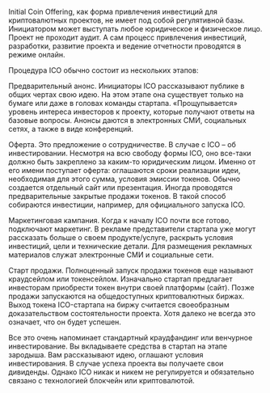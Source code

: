 Initial Coin Offering, как форма привлечения инвестиций для криптовалютных проектов, не имеет под собой регулятивной базы. Инициатором может выступать любое юридическое и физическое лицо. Проект не проходит аудит. А сам процесс привлечения инвестиций, разработки, развитие проекта и ведение отчетности проводятся в режиме онлайн.

Процедура ICO обычно состоит из нескольких этапов:

Предварительный анонс. Инициаторы ICO рассказывают публике в общих чертах свою идею. На этом этапе она существует только на бумаге или даже в головах команды стартапа. «Прощупывается» уровень интереса инвесторов к проекту, которые получают ответы на базовые вопросы. Анонсы даются в электронных СМИ, социальных сетях, а также в виде конференций. 

Оферта. Это предложение о сотрудничестве. В случае с ICO – об инвестировании. Несмотря на всю свободу формы ICO, оно все-таки должно быть закреплено за каким-то юридическим лицом. Именно от его имени поступает оферта: оглашаются сроки реализации идеи, необходимая для этого сумма, условия эмиссии токенов. Обычно создается отдельный сайт или презентация. Иногда проводятся предварительные закрытые продажи токенов. В такой способ собираются инвестиции, например, для официального запуска ICO.

Маркетинговая кампания. Когда к началу ICO почти все готово, подключают маркетинг. В рекламе представители стартапа уже могут рассказать больше о своем продукте/услуге, раскрыть условия инвестиций, цели и технические детали. Для размещения рекламных материалов служат электронные СМИ и социальные сети.

Старт продажи. Полноценный запуск продажи токенов еще называют краудсейлом или токенсейлом. Изначально стартап предлагает инвесторам приобрести токен внутри своей платформы (сайт). Позже продажи запускаются на общедоступных криптовалютных биржах. Выход токена ICO-стартапа на биржу считается своеобразным доказательством состоятельности проекта. Хотя далеко не всегда это означает, что он будет успешен.

Все это очень напоминает стандартный краудфандинг или венчурное инвестирование. Вы вкладываете средства в стартап на этапе зародыша. Вам рассказывают идею, оглашают условия инвестирования. В случае успеха проекта вы получаете свои дивиденды. Однако ICO никак и никем не регулируется и обязательно связано с технологией блокчейн или криптовалютой.
